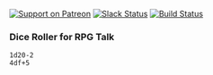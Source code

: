 [![Support on Patreon](https://img.shields.io/badge/patreon-donate-orange.svg?style=flat)](https://www.patreon.com/rpg_talk)
[![Slack Status](https://slack.rpg-talk.com/badge.svg)](https://rpg-talk.com)
[![Build Status](https://travis-ci.org/rossimo/dice.svg?branch=master)](https://travis-ci.org/rossimo/dice)

### Dice Roller for RPG Talk

```
1d20-2
4df+5
```
